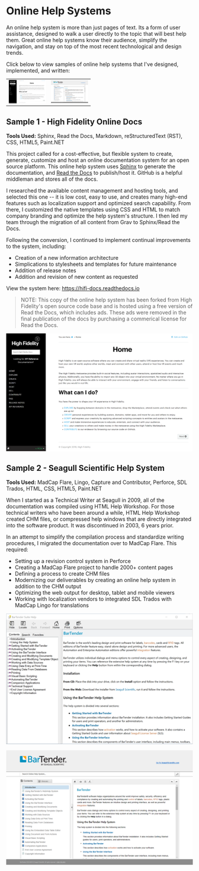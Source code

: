# Online Help Systems

An online help system is more than just pages of text. Its a form of user assistance, designed to walk a user directly to the topic that will best help them. Great online help systems know their audience, simplify the navigation, and stay on top of the most recent technological and design trends.

Click below to view samples of online help systems that I've designed, implemented, and written:

<table style="float:auto; width:100%; border:none;">
  <tr>
    <td><a href="#sample-1---high-fidelity-online-docs"><img src="hifi-docs.png" width="100px" /></a></td>
    <td><a href="sample-2---seagull-scientific-help-system"><img src="bartender-help.png" width="100px" /></a></td>
  </tr>
</table>

## Sample 1 - High Fidelity Online Docs

**Tools Used:** Sphinx, Read the Docs, Markdown, reStructuredText (RST), CSS, HTML5, Paint.NET

This project called for a cost-effective, but flexible system to create, generate, customize and host an online documentation system for an open source platform. This online help system uses [Sphinx](http://www.sphinx-doc.org) to generate the documentation, and [Read the Docs](https://readthedocs.org) to publish/host it. GitHub is a helpful middleman and stores all of the docs.

I researched the available content management and hosting tools, and selected this one -- it is low cost, easy to use, and creates many high-end features such as localization support and optimized search capability. From there, I customized the native templates using CSS and HTML to match company branding and optimize the help system's structure. I then led my team through the migration of all content from Grav to Sphinx/Read the Docs. 

Following the conversion, I continued to implement continual improvements to the system, including:

* Creation of a new information architecture
* Simplications to stylesheets and templates for future maintenance
* Addition of release notes
* Addition and revision of new content as requested

View the system here: <a href="https://hifi-docs.readthedocs.io/en/latest" target="_blank">https://hifi-docs.readthedocs.io</a>

> NOTE: This copy of the online help system has been forked from High Fidelity's open source code base and is hosted using a free version of Read the Docs, which includes ads. These ads were removed in the final publication of the docs by purchasing a commerical license for Read the Docs.

![](hifi-docs.png)


## Sample 2 - Seagull Scientific Help System

**Tools Used:** MadCap Flare, Lingo, Capture and Contributor, Perforce, SDL Trados, HTML, CSS, HTML5, Paint.NET

When I started as a Technical Writer at Seagull in 2009, all of the documentation was compiled using HTML Help Workshop. For those technical writers who have been around a while, HTML Help Workshop created CHM files, or compressed help windows that are directly integrated into the software product. It was discontinued in 2003, 6 years prior. 

In an attempt to simplify the compilation process and standardize writing procedures, I migrated the documentation over to MadCap Flare. This required: 

* Setting up a revision control system in Perforce 
* Creating a MadCap Flare project to handle 2000+ content pages
* Defining a process to create CHM files
* Modernizing our deliverables by creating an online help system in addition to the CHM output
* Optimizing the web output for desktop, tablet and mobile viewers
* Working with localization vendors to integrated SDL Trados with MadCap Lingo for translations

![](chm.png)

![](bartender-help.png)
